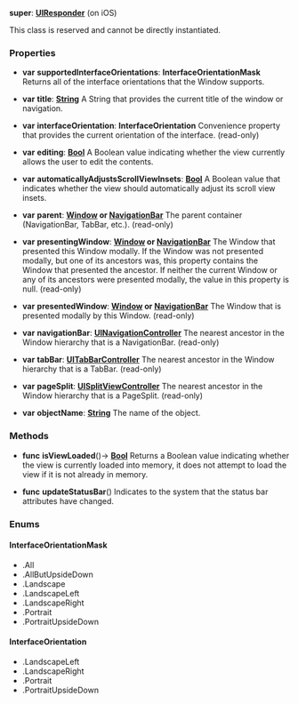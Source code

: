**super**: **[UIResponder](UIResponder.md)** (on iOS)

This class is reserved and cannot be directly instantiated.





### Properties

* **var** **supportedInterfaceOrientations**: **InterfaceOrientationMask**
Returns all of the interface orientations that the Window supports.

* **var** **title**: **[String](../gravity/string.md)**
A String that provides the current title of the window or navigation.

* **var** **interfaceOrientation**: **InterfaceOrientation**
Convenience property that provides the current orientation of the interface. \(read-only\)

* **var** **editing**: **[Bool](../gravity/bool.md)**
A Boolean value indicating whether the view currently allows the user to edit the contents.

* **var** **automaticallyAdjustsScrollViewInsets**: **[Bool](../gravity/bool.md)**
A Boolean value that indicates whether the view should automatically adjust its scroll view insets.

* **var** **parent**: **[Window](Window.md) or [NavigationBar](NavigationBar.md)**
The parent container (NavigationBar, TabBar, etc.). \(read-only\)

* **var** **presentingWindow**: **[Window](Window.md) or [NavigationBar](NavigationBar.md)**
The Window that presented this Window modally. If the Window was not presented modally, but one of its ancestors was, this property contains the Window that presented the ancestor. If neither the current Window or any of its ancestors were presented modally, the value in this property is null. \(read-only\)

* **var** **presentedWindow**: **[Window](Window.md) or [NavigationBar](NavigationBar.md)**
The Window that is presented modally by this Window. \(read-only\)

* **var** **navigationBar**: **[UINavigationController](UINavigationController.md)**
The nearest ancestor in the Window hierarchy that is a NavigationBar. \(read-only\)

* **var** **tabBar**: **[UITabBarController](UITabBarController.md)**
The nearest ancestor in the Window hierarchy that is a TabBar. \(read-only\)

* **var** **pageSplit**: **[UISplitViewController](UISplitViewController.md)**
The nearest ancestor in the Window hierarchy that is a PageSplit. \(read-only\)

* **var** **objectName**: **[String](../gravity/string.md)**
The name of the object.



### Methods

* **func** **isViewLoaded**()-> <strong>[Bool](../gravity/bool.md)</strong> 
Returns a Boolean value indicating whether the view is currently loaded into memory, it does not attempt to load the view if it is not already in memory.

* **func** **updateStatusBar**()
Indicates to the system that the status bar attributes have changed.





### Enums

<div id="_enum_InterfaceOrientationMask"></div>

#### InterfaceOrientationMask
 * .All
 * .AllButUpsideDown
 * .Landscape
 * .LandscapeLeft
 * .LandscapeRight
 * .Portrait
 * .PortraitUpsideDown

<div id="_enum_InterfaceOrientation"></div>

#### InterfaceOrientation
 * .LandscapeLeft
 * .LandscapeRight
 * .Portrait
 * .PortraitUpsideDown



